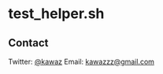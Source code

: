 # test_helper.sh

## Contact
Twitter:  [@kawaz](https://twitter.com/kawaz)
Email:    [kawazzz@gmail.com](mailto:kawazzz@gmail.com)
